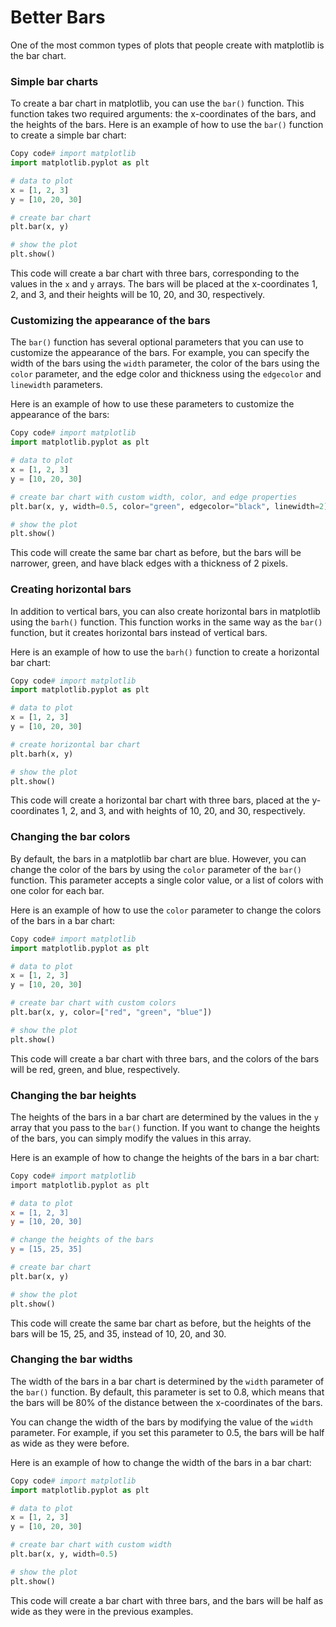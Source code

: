 # Better Bars

One of the most common types of plots that people create with matplotlib is the bar chart.

### Simple bar charts

To create a bar chart in matplotlib, you can use the `bar()` function. This function takes two required arguments: the x-coordinates of the bars, and the heights of the bars. Here is an example of how to use the `bar()` function to create a simple bar chart:

```python
Copy code# import matplotlib
import matplotlib.pyplot as plt

# data to plot
x = [1, 2, 3]
y = [10, 20, 30]

# create bar chart
plt.bar(x, y)

# show the plot
plt.show()
```

This code will create a bar chart with three bars, corresponding to the values in the `x` and `y` arrays. The bars will be placed at the x-coordinates 1, 2, and 3, and their heights will be 10, 20, and 30, respectively.

### Customizing the appearance of the bars

The `bar()` function has several optional parameters that you can use to customize the appearance of the bars. For example, you can specify the width of the bars using the `width` parameter, the color of the bars using the `color` parameter, and the edge color and thickness using the `edgecolor` and `linewidth` parameters.

Here is an example of how to use these parameters to customize the appearance of the bars:

```python
Copy code# import matplotlib
import matplotlib.pyplot as plt

# data to plot
x = [1, 2, 3]
y = [10, 20, 30]

# create bar chart with custom width, color, and edge properties
plt.bar(x, y, width=0.5, color="green", edgecolor="black", linewidth=2)

# show the plot
plt.show()
```

This code will create the same bar chart as before, but the bars will be narrower, green, and have black edges with a thickness of 2 pixels.

### Creating horizontal bars

In addition to vertical bars, you can also create horizontal bars in matplotlib using the `barh()` function. This function works in the same way as the `bar()` function, but it creates horizontal bars instead of vertical bars.

Here is an example of how to use the `barh()` function to create a horizontal bar chart:

```python
Copy code# import matplotlib
import matplotlib.pyplot as plt

# data to plot
x = [1, 2, 3]
y = [10, 20, 30]

# create horizontal bar chart
plt.barh(x, y)

# show the plot
plt.show()
```

This code will create a horizontal bar chart with three bars, placed at the y-coordinates 1, 2, and 3, and with heights of 10, 20, and 30, respectively.

### Changing the bar colors

By default, the bars in a matplotlib bar chart are blue. However, you can change the color of the bars by using the `color` parameter of the `bar()` function. This parameter accepts a single color value, or a list of colors with one color for each bar.

Here is an example of how to use the `color` parameter to change the colors of the bars in a bar chart:

```python
Copy code# import matplotlib
import matplotlib.pyplot as plt

# data to plot
x = [1, 2, 3]
y = [10, 20, 30]

# create bar chart with custom colors
plt.bar(x, y, color=["red", "green", "blue"])

# show the plot
plt.show()
```

This code will create a bar chart with three bars, and the colors of the bars will be red, green, and blue, respectively.

### Changing the bar heights

The heights of the bars in a bar chart are determined by the values in the `y` array that you pass to the `bar()` function. If you want to change the heights of the bars, you can simply modify the values in this array.

Here is an example of how to change the heights of the bars in a bar chart:

```makefile
Copy code# import matplotlib
import matplotlib.pyplot as plt

# data to plot
x = [1, 2, 3]
y = [10, 20, 30]

# change the heights of the bars
y = [15, 25, 35]

# create bar chart
plt.bar(x, y)

# show the plot
plt.show()
```

This code will create the same bar chart as before, but the heights of the bars will be 15, 25, and 35, instead of 10, 20, and 30.

### Changing the bar widths

The width of the bars in a bar chart is determined by the `width` parameter of the `bar()` function. By default, this parameter is set to 0.8, which means that the bars will be 80% of the distance between the x-coordinates of the bars.

You can change the width of the bars by modifying the value of the `width` parameter. For example, if you set this parameter to 0.5, the bars will be half as wide as they were before.

Here is an example of how to change the width of the bars in a bar chart:

```python
Copy code# import matplotlib
import matplotlib.pyplot as plt

# data to plot
x = [1, 2, 3]
y = [10, 20, 30]

# create bar chart with custom width
plt.bar(x, y, width=0.5)

# show the plot
plt.show()
```

This code will create a bar chart with three bars, and the bars will be half as wide as they were in the previous examples.
